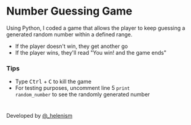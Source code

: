 # Number Guessing Game

Using Python, I coded a game that allows the player to keep guessing a generated random number within a defined range.
- If the player doesn't win, they get another go
- If the player wins, they'll read "You win! and the game ends"

### Tips
- Type <kbd>Ctrl</kbd> + <kbd>C</kbd> to kill the game
- For testing purposes, uncomment line 5 <code>print random_number</code> to see the randomly generated number

#
Developed by [@_helenism](https://twitter.com/_helenism)
